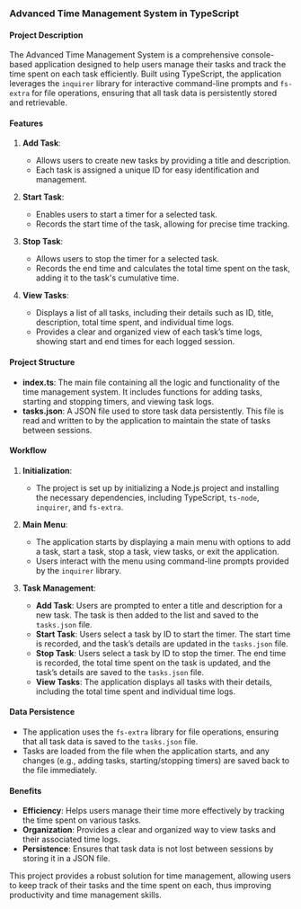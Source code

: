 ### Advanced Time Management System in TypeScript

#### Project Description

The Advanced Time Management System is a comprehensive console-based application designed to help users manage their tasks and track the time spent on each task efficiently. Built using TypeScript, the application leverages the `inquirer` library for interactive command-line prompts and `fs-extra` for file operations, ensuring that all task data is persistently stored and retrievable.

#### Features

1. **Add Task**:
   - Allows users to create new tasks by providing a title and description.
   - Each task is assigned a unique ID for easy identification and management.

2. **Start Task**:
   - Enables users to start a timer for a selected task.
   - Records the start time of the task, allowing for precise time tracking.

3. **Stop Task**:
   - Allows users to stop the timer for a selected task.
   - Records the end time and calculates the total time spent on the task, adding it to the task's cumulative time.

4. **View Tasks**:
   - Displays a list of all tasks, including their details such as ID, title, description, total time spent, and individual time logs.
   - Provides a clear and organized view of each task’s time logs, showing start and end times for each logged session.

#### Project Structure

- **index.ts**: The main file containing all the logic and functionality of the time management system. It includes functions for adding tasks, starting and stopping timers, and viewing task logs.
- **tasks.json**: A JSON file used to store task data persistently. This file is read and written to by the application to maintain the state of tasks between sessions.

#### Workflow

1. **Initialization**:
   - The project is set up by initializing a Node.js project and installing the necessary dependencies, including TypeScript, `ts-node`, `inquirer`, and `fs-extra`.

2. **Main Menu**:
   - The application starts by displaying a main menu with options to add a task, start a task, stop a task, view tasks, or exit the application.
   - Users interact with the menu using command-line prompts provided by the `inquirer` library.

3. **Task Management**:
   - **Add Task**: Users are prompted to enter a title and description for a new task. The task is then added to the list and saved to the `tasks.json` file.
   - **Start Task**: Users select a task by ID to start the timer. The start time is recorded, and the task’s details are updated in the `tasks.json` file.
   - **Stop Task**: Users select a task by ID to stop the timer. The end time is recorded, the total time spent on the task is updated, and the task’s details are saved to the `tasks.json` file.
   - **View Tasks**: The application displays all tasks with their details, including the total time spent and individual time logs.

#### Data Persistence

- The application uses the `fs-extra` library for file operations, ensuring that all task data is saved to the `tasks.json` file.
- Tasks are loaded from the file when the application starts, and any changes (e.g., adding tasks, starting/stopping timers) are saved back to the file immediately.

#### Benefits

- **Efficiency**: Helps users manage their time more effectively by tracking the time spent on various tasks.
- **Organization**: Provides a clear and organized way to view tasks and their associated time logs.
- **Persistence**: Ensures that task data is not lost between sessions by storing it in a JSON file.

This project provides a robust solution for time management, allowing users to keep track of their tasks and the time spent on each, thus improving productivity and time management skills.